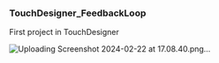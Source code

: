 ### TouchDesigner_FeedbackLoop
First project in TouchDesigner


![Uploading Screenshot 2024-02-22 at 17.08.40.png…]()

